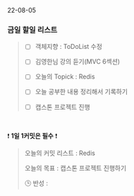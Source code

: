 22-08-05
### 금일 할일 리스트


> - [ ]  객체지향 : ToDoList 수정
>
> - [ ]  김영한님 강의 듣기(MVC 6섹션)
>
> - [ ]  오늘의 Topick : Redis
>
> - [ ]  오늘 공부한 내용 정리해서 기록하기
>
> - [ ] 캡스톤 프로젝트 진행

<br/>

❗ **1일 1커밋은 필수** ❗
> 오늘의 커밋 리스트 : Redis
>
> 오늘의 목표  : 캡스톤 프로젝트 진행하기
>
> 🕒 반성 :
>
>

<br/>